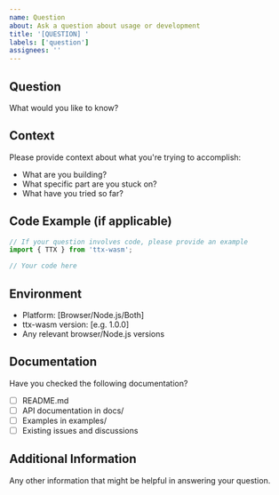 ```yaml
---
name: Question
about: Ask a question about usage or development
title: '[QUESTION] '
labels: ['question']
assignees: ''
---
```


## Question
What would you like to know?

## Context
Please provide context about what you're trying to accomplish:
- What are you building?
- What specific part are you stuck on?
- What have you tried so far?

## Code Example (if applicable)
```javascript
// If your question involves code, please provide an example
import { TTX } from 'ttx-wasm';

// Your code here
```

## Environment
- Platform: [Browser/Node.js/Both]
- ttx-wasm version: [e.g. 1.0.0]
- Any relevant browser/Node.js versions

## Documentation
Have you checked the following documentation?
- [ ] README.md
- [ ] API documentation in docs/
- [ ] Examples in examples/
- [ ] Existing issues and discussions

## Additional Information
Any other information that might be helpful in answering your question.
